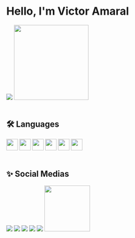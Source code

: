 # Hello, I'm Victor Amaral

<div>
  <img src="https://github-readme-stats.vercel.app/api?username=v1kill&show_icons=true&theme=dark">
  <img height=196em  src="https://github-readme-stats.vercel.app/api/top-langs/?username=v1kill&hide_progress=false&layout=compact&theme=dark">
</div>

<br>

## 🛠 Languages
<div>
  <img height=30 src="https://img.shields.io/badge/Django-092E20?style=for-the-badge&logo=django&logoColor=white"/>
  <img height=30 src="https://img.shields.io/badge/Python-3776AB?style=for-the-badge&logo=python&logoColor=white"/>
  <img height=30 src="https://img.shields.io/badge/JavaScript-F7DF1E?style=for-the-badge&logo=javascript&logoColor=black" />
  <img height=30 src="https://img.shields.io/badge/MySQL-005C84?style=for-the-badge&logo=mysql&logoColor=white"/>
  <img height=30 src="https://img.shields.io/badge/HTML5-E34F26?style=for-the-badge&logo=html5&logoColor=white"/>
  <img height=30 src="https://img.shields.io/badge/CSS3-1572B6?style=for-the-badge&logo=css3&logoColor=white"/>
</div>

<br>

## ✨ Social Medias
<div>
  <a><img src="https://img.shields.io/badge/LinkedIn-0077B5?style=for-the-badge&logo=linkedin&logoColor=white"></a>
  <a><img src="https://img.shields.io/badge/website-000000?style=for-the-badge&logo=About.me&logoColor=white"></a>
  <a><img src="https://img.shields.io/badge/Instagram-E4405F?style=for-the-badge&logo=instagram&logoColor=white"></a>
  <a><img src="https://img.shields.io/badge/YouTube-FF0000?style=for-the-badge&logo=youtube&logoColor=white"></a>
  <a><img src="https://img.shields.io/badge/Discord-7289DA?style=for-the-badge&logo=discord&logoColor=white"></a>
  <span><img height=120 src="https://github.com/V1KILL/V1KILL/assets/105511964/a471e869-9b12-4818-8e46-8739067e77e9"></span>
</div>


          
          
          
              
          
          
          
